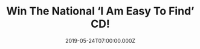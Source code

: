 ---
campaign-uuid: "c-abbcf1da-bd17-4bac-a20d-4cfcddbcb591"
type: "Competition"
category: "Music"
date: "2019-05-24T07:00:00.000Z"
end-date: "2019-06-24T23:59:00.000Z"
disable-form: false
is_promoted: false
has_entry_page: true
title: "Win The National ‘I Am Easy To Find’ CD!"
competition-description: "<p>I Am Easy To Find is the The National band’s eighth studio\
  \ album and the follow-up to 2017’s GRAMMY-award winning release Sleep Well Beast.\
  \ A companion short film with the same name is released with music by The National\
  \ and inspired by the album.The album features vocal contributions from Sharon Van\
  \ Etten, Brooklyn Youth Chorus, Lisa Hannigan, Mina Tindle and more.</p>\n<p>Want\
  \ it? Click below for a chance to win it!</p>\n"
hero-header: "Win The National ‘I Am Easy To Find’ CD!"
terms-confirmation: "N/A"
banner-img: "https://assets.expresslyapp.com/asset-b9b9fc51-8791-4ce8-af7b-e22464500a9f.jpg"
logo-left-href: "aaa.nme.com"
logo-left-image: "https://assets.expresslyapp.com/asset-1a75413a-f164-45f6-afce-34fa415b5ca8.jpg"
logo-left-title: "NME AAA"
bg-image-hero: "https://assets.expresslyapp.com/asset-96f81a9f-2786-43e5-b60c-69296e308ee0.jpg"
bg-image-first: "https://assets.expresslyapp.com/asset-6164545f-1c81-41c9-94de-7ea77b1de324.jpg"
section1-content: "<p>I Am Easy to Find is a 24-minute film by Mills starring Alicia\
  \ Vikander, and a 68-minute album by the National. The former is not the video for\
  \ the latter; the latter is not the soundtrack to the former. The two projects are,\
  \ as Mills calls them, “Playfully hostile siblings that love to steal from each\
  \ other”—they share music and words and DNA and impulses and a vision about what\
  \ it means to be human in 2019, but don’t necessarily need one another.</p>\n<p>The\
  \ movie was composed like a piece of music; the music was assembled like a film,\
  \ by a film director. The frontman and natural focal point was deliberately and\
  \ dramatically sidestaged in favour of a variety of female voices, nearly all of\
  \ whom have long been in the group’s orbit. It is unlike anything either artist\
  \ has ever attempted and also totally in line with how they’ve created for much\
  \ of their careers.</p>\n<p>Think no more and enter the form below to win this work\
  \ of art now!</p>\n"
entry-title: "Win The National ‘I Am Easy To Find’ CD!"
entry-content: "<p>Enter the draw to win The National ‘I Am Easy To Find’ CD by completing\
  \ the form below before 23:59 on the 24th  of June  2019.</p>\n"
has-winner: true
winner-title: "CONGRATULATIONS to Katy L. who won The National 'I Am Easy To Find'\
  \ CD!"
winner-banner: "https://assets.expresslyapp.com/asset-c271f33d-7012-4387-a7b2-b7cf96dace7c.jpg"
prize-description: "The National ‘I Am Easy To Find’ CD."
special-conditions: "Multiple entries are allowed up to one every day.\r\nThis competition\
  \ is also available on: http://club.expressly.io/competitons/he-national-cd-giveaway"
country-restrictions:
- "GB"
---